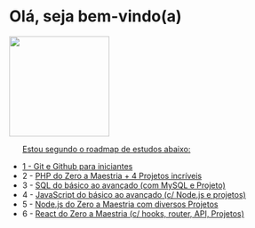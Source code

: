 <h1>Olá, seja bem-vindo(a)</h1>
<!-- Stats do GitHub -->
<div align="left">
  <a href="https://github.com/miltonjuniordev">
  <img height="180em" src="https://github-readme-stats.vercel.app/api?username=miltonjuniordev&show_icons=true&theme=dracula&include_all_commits=true&count_private=true"/>
<!--   <img height="180em" src="https://github-readme-stats.vercel.app/api/top-langs/?username=miltonjuniordev&layout=compact&langs_count=7&theme=dracula"/> -->
</div>
<div align="left">
  <ul>
    <p>Estou segundo o roadmap de estudos abaixo:</p>
    <li>1 - <a href="https://www.udemy.com/course/git-e-github-para-iniciantes/" target="_blank">Git e Github para iniciantes</a></li>
    <li>2 - <a href="https://www.udemy.com/course/php-do-zero-a-maestria-com-projetos-incriveis/" target="_blank">PHP do Zero a Maestria + 4 Projetos incríveis</a></li>
    <li>3 - <a href="https://www.udemy.com/course/sql-do-basico-ao-avancado-com-mysql-e-projeto/" target="_blank">SQL do básico ao avançado (com MySQL e Projeto)</a></li>
    <li>4 - <a href="https://www.udemy.com/course/javascript-do-basico-ao-avancado-com-node-e-projetos/" target="_blank">JavaScript do básico ao avançado (c/ Node.js e projetos)</a></li>
    <li>5 - <a href="https://www.udemy.com/course/nodejs-do-zero-a-maestria-com-diversos-projetos/" target="_blank">Node.js do Zero a Maestria com diversos Projetos</a></li>
    <li>6 - <a href="https://www.udemy.com/course/react-do-zero-a-maestria-c-hooks-router-api-projetos/" target="_blank">React do Zero a Maestria (c/ hooks, router, API, Projetos)</a></li>
  </ul>
</div>
